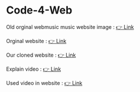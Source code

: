 # Code-4-Web

Old orginal webmusic music website image : [👉 Link](]https://image3.mouthshut.com/images/ImagesR/2019/8/Webmusic-925755267-2367100-1.jpg)

Orginal website : [👉 Link](https://wellmp3.in/list/webmusicin/193/1.html)

Our cloned website : [👉 Link](https://webmusic-team2kpi.netlify.app)

Explain video : [👉 Link](https://www.youtube.com/watch?v=Aag-ogz5HbY)

Used video in website : [👉 Link](https://www.youtube.com/watch?v=MTc50bhfGzk)
